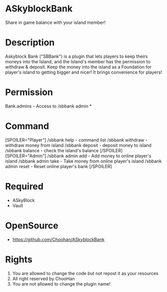 # ASkyblockBank
Share in game balance with your island member!


# Description
Askyblock Bank ("SBBank") is a plugin that lets players to keep theirs moneys into the Island, and the Island's member has the permission to withdraw & deposit. Keep the money into the island as a Foundation for player's island to getting bigger and nicer! It brings convenience for players!

# Permission
Bank.admins - Access to /sbbank admin *

# Command
[SPOILER="Player"]
/sbbank help - command list
/sbbank withdraw - withdraw money from island
/sbbank deposit - deposit money to island
/sbbank balance - check the island's balance
[/SPOILER]
[SPOILER="Admin"]
/sbbank admin add - Add money to online player's island
/sbbank admin take - Take money from online player's island
/sbbank admin reset - Reset online player's bank
[/SPOILER]

# Required
-  ASkyBlock
- Vault

# OpenSource
- https://github.com/Choohan/ASkyblockBank

# Rights
1. You are allowed to change the code but not repost it as your resources
2. All right reserved by ChooHan
3. You are not allowed to change the plugin name!
